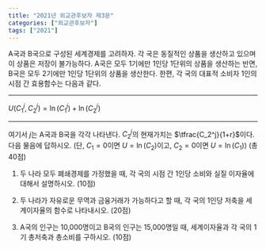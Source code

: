 ```yaml
---
title: "2021년 외교관후보자 제3문"
categories: ["외교관후보자"]
tags: ["2021"]
---
```


A국과 B국으로 구성된 세계경제를 고려하자. 각 국은 동질적인 상품을 생산하고 있으며 이 상품은 저장이 불가능하다. A국은 모두 1기에만 1인당 1단위의 상품을 생산하는 반면, B국은 모두 2기에만 1인당 1단위의 상품을 생산한다. 한편, 각 국의 대표적 소비자 1인의 시점 간 효용함수는 다음과 같다.

---

$U\bigl(C_1^j,C_2^j\bigr) = \ln\bigl(C_1^j\bigr) + \ln\bigl(C_2^j\bigr)$


---

여기서 $j$는 A국과 B국을 각각 나타낸다. $C_2^j$의 현재가치는 $\tfrac{C_2^j}{1+r}$이다. 다음 물음에 답하시오. (단, $C_1=0$이면 $U=\ln(C_2)$이고, $C_2=0$이면 $U=\ln(C_1)$) (총 40점)

1) 두 나라 모두 폐쇄경제를 가정했을 때, 각 국의 시점 간 1인당 소비와 실질 이자율에 대해서 설명하시오. (10점)

2) 두 나라가 자유로운 무역과 금융거래가 가능하다고 할 때, 각 국의 1인당 저축을 세계이자율의 함수로 나타내시오. (20점)

3) A국의 인구는 10,000명이고 B국의 인구는 15,000명일 때, 세계이자율과 각 국의 1기 총저축과 총소비를 구하시오. (10점)

